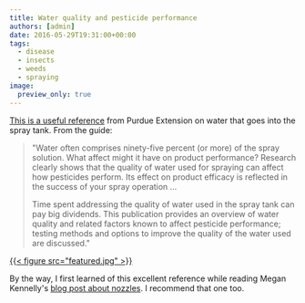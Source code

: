 ```yaml
---
title: Water quality and pesticide performance
authors: [admin]
date: 2016-05-29T19:31:00+00:00
tags:
  - disease
  - insects
  - weeds
  - spraying
image:
  preview_only: true
---
```


[This is a useful reference](https://www.extension.purdue.edu/extmedia/ppp/ppp-86.pdf) from Purdue Extension on water that goes into the spray tank. From the guide:

> "Water often comprises ninety-five percent (or more) of the spray solution. What affect might it have on product performance? Research clearly shows that the quality of water used for spraying can affect how pesticides perform. Its effect on product efficacy is reflected in the success of your spray operation &#8230;
> 
> Time spent addressing the quality of water used in the spray tank can pay big dividends. This publication provides an overview of water quality and related factors known to affect pesticide performance; testing methods and options to improve the quality of the water used are discussed."

[{{< figure src="featured.jpg" >}}](https://www.extension.purdue.edu/extmedia/ppp/ppp-86.pdf)

By the way, I first learned of this excellent reference while reading Megan Kennelly's [blog post about nozzles](https://blogs.k-state.edu/turf/nozzles-and-water-quality-you-snooze-you-lose/). I recommend that one too. 
